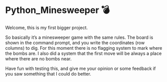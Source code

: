 # Python_Minesweeper 💣
Welcome, this is my first bigger project.

So basically it’s a minesweeper game with the same rules. The board is shown in the command prompt, and you write the coordinates (row columns) to dig. For this moment there is no flagging system to mark where the bombs are. I also did a system that the first move will be always a place where there are no bombs near.

Have fun with testing this, and give me your opinion or some feedback if you saw something that I could do better. 
